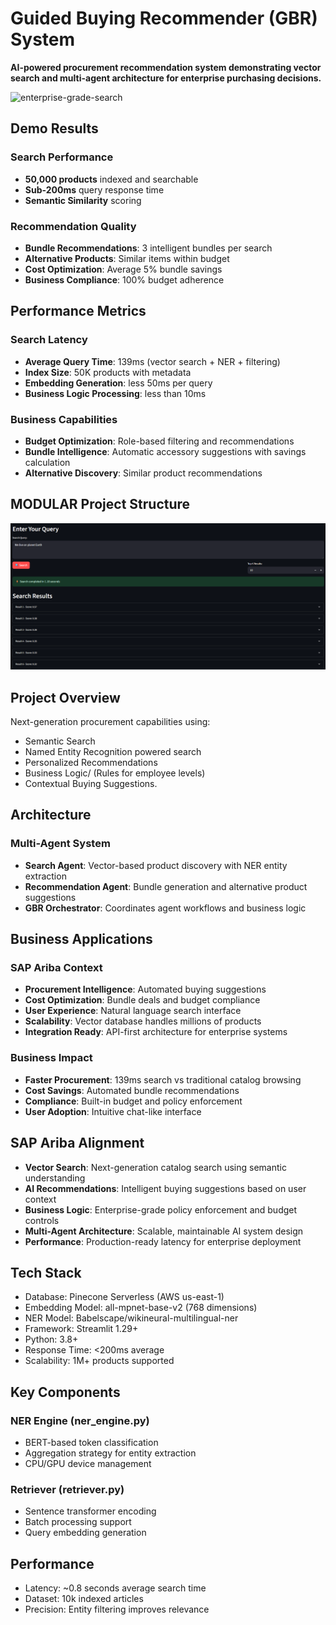 # Guided Buying Recommender (GBR) System

<b>AI-powered procurement recommendation system demonstrating vector search and multi-agent architecture for enterprise purchasing decisions.</b>

![enterprise-grade-search]()

## Demo Results
### Search Performance
- <b>50,000 products</b> indexed and searchable
- <b>Sub-200ms</b> query response time
- <b>Semantic Similarity</b> scoring

### Recommendation Quality
- <b>Bundle Recommendations</b>: 3 intelligent bundles per search
- <b>Alternative Products</b>: Similar items within budget
- <b>Cost Optimization</b>: Average 5% bundle savings
- <b>Business Compliance</b>: 100% budget adherence

## Performance Metrics
### Search Latency
- <b>Average Query Time</b>: 139ms (vector search + NER + filtering)
- <b>Index Size</b>: 50K products with metadata
- <b>Embedding Generation</b>: less 50ms per query
- <b>Business Logic Processing</b>: less than 10ms

### Business Capabilities
- <b>Budget Optimization</b>: Role-based filtering and recommendations
- <b>Bundle Intelligence</b>: Automatic accessory suggestions with savings calculation
- <b>Alternative Discovery</b>: Similar product recommendations

## MODULAR Project Structure
![structure](https://github.com/Pratik872/NER_based_Semantic_Search/blob/main/readme%20resources/results.png)

## Project Overview
Next-generation procurement capabilities using:
- Semantic Search
- Named Entity Recognition powered search
- Personalized Recommendations
- Business Logic/ (Rules for employee levels)
- Contextual Buying Suggestions.

## Architecture
### Multi-Agent System
- <b>Search Agent</b>: Vector-based product discovery with NER entity extraction
- <b>Recommendation Agent</b>: Bundle generation and alternative product suggestions
- <b>GBR Orchestrator</b>: Coordinates agent workflows and business logic

## Business Applications
### SAP Ariba Context
- <b>Procurement Intelligence</b>: Automated buying suggestions
- <b>Cost Optimization</b>: Bundle deals and budget compliance
- <b>User Experience</b>: Natural language search interface
- <b>Scalability</b>: Vector database handles millions of products
- <b>Integration Ready</b>: API-first architecture for enterprise systems

### Business Impact
- <b>Faster Procurement</b>: 139ms search vs traditional catalog browsing
- <b>Cost Savings</b>: Automated bundle recommendations
- <b>Compliance</b>: Built-in budget and policy enforcement
- <b>User Adoption</b>: Intuitive chat-like interface

## SAP Ariba Alignment
- <b>Vector Search</b>: Next-generation catalog search using semantic understanding
- <b>AI Recommendations</b>: Intelligent buying suggestions based on user context
- <b>Business Logic</b>: Enterprise-grade policy enforcement and budget controls
- <b>Multi-Agent Architecture</b>: Scalable, maintainable AI system design
- <b>Performance</b>: Production-ready latency for enterprise deployment

## Tech Stack
- Database: Pinecone Serverless (AWS us-east-1)
- Embedding Model: all-mpnet-base-v2 (768 dimensions)
- NER Model: Babelscape/wikineural-multilingual-ner
- Framework: Streamlit 1.29+
- Python: 3.8+
- Response Time: <200ms average
- Scalability: 1M+ products supported


## Key Components
### NER Engine (ner_engine.py)
- BERT-based token classification
- Aggregation strategy for entity extraction
- CPU/GPU device management

### Retriever (retriever.py)
- Sentence transformer encoding
- Batch processing support
- Query embedding generation


## Performance
- Latency: ~0.8 seconds average search time
- Dataset: 10k indexed articles
- Precision: Entity filtering improves relevance
